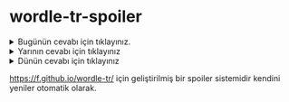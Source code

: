 # wordle-tr-spoiler

<details>
  <summary>Bugünün cevabı için tıklayınız.</summary>
  <br>
    <b> istek </b>
</details>

<details>
  <summary>Yarının cevabı için tıklayınız</summary>
  <br>
   <b> yamuk </b>
</details>

<details>
  <summary>Dünün cevabı için tıklayınız </summary>
  <br>
  <b> tarih </b>
</details>

https://f.github.io/wordle-tr/ için geliştirilmiş bir spoiler sistemidir kendini yeniler otomatik olarak.

